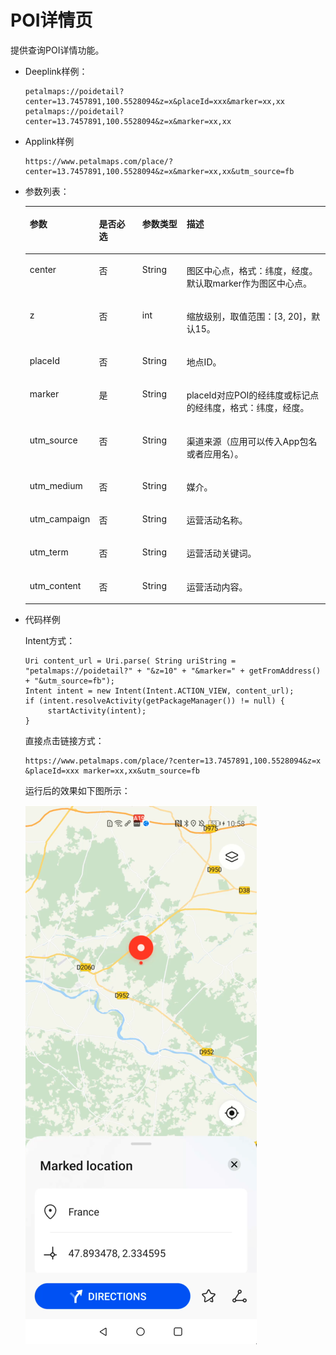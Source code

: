 # POI详情页<a name="ZH-CN_TOPIC_0000001145780989"></a>

提供查询POI详情功能。

-   Deeplink样例：

    ```
    petalmaps://poidetail?center=13.7457891,100.5528094&z=x&placeId=xxx&marker=xx,xx
    petalmaps://poidetail?center=13.7457891,100.5528094&z=x&marker=xx,xx
    ```


-   Applink样例

    ```
    https://www.petalmaps.com/place/?center=13.7457891,100.5528094&z=x&marker=xx,xx&utm_source=fb
    ```

-   参数列表：

    <a name="table1090724503720"></a>
    <table><thead align="left"><tr id="row1490734519378"><th class="cellrowborder" valign="top" width="20%" id="mcps1.1.5.1.1"><p id="p2090744523719"><a name="p2090744523719"></a><a name="p2090744523719"></a>参数</p>
    </th>
    <th class="cellrowborder" valign="top" width="15%" id="mcps1.1.5.1.2"><p id="p15907144593713"><a name="p15907144593713"></a><a name="p15907144593713"></a>是否必选</p>
    </th>
    <th class="cellrowborder" valign="top" width="15%" id="mcps1.1.5.1.3"><p id="p18907164553714"><a name="p18907164553714"></a><a name="p18907164553714"></a>参数类型</p>
    </th>
    <th class="cellrowborder" valign="top" width="50%" id="mcps1.1.5.1.4"><p id="p14907114553715"><a name="p14907114553715"></a><a name="p14907114553715"></a>描述</p>
    </th>
    </tr>
    </thead>
    <tbody><tr id="row139081145183718"><td class="cellrowborder" valign="top" width="20%" headers="mcps1.1.5.1.1 "><p id="p125mcpsimp"><a name="p125mcpsimp"></a><a name="p125mcpsimp"></a>center</p>
    </td>
    <td class="cellrowborder" valign="top" width="15%" headers="mcps1.1.5.1.2 "><p id="p1134241864114"><a name="p1134241864114"></a><a name="p1134241864114"></a>否</p>
    </td>
    <td class="cellrowborder" valign="top" width="15%" headers="mcps1.1.5.1.3 "><p id="p127mcpsimp"><a name="p127mcpsimp"></a><a name="p127mcpsimp"></a>String</p>
    </td>
    <td class="cellrowborder" valign="top" width="50%" headers="mcps1.1.5.1.4 "><p id="p17293175516553"><a name="p17293175516553"></a><a name="p17293175516553"></a>图区中心点，格式：纬度，经度。默认取marker作为图区中心点。</p>
    </td>
    </tr>
    <tr id="row152521016155515"><td class="cellrowborder" valign="top" width="20%" headers="mcps1.1.5.1.1 "><p id="p1253121610559"><a name="p1253121610559"></a><a name="p1253121610559"></a>z</p>
    </td>
    <td class="cellrowborder" valign="top" width="15%" headers="mcps1.1.5.1.2 "><p id="p1925321615553"><a name="p1925321615553"></a><a name="p1925321615553"></a>否</p>
    </td>
    <td class="cellrowborder" valign="top" width="15%" headers="mcps1.1.5.1.3 "><p id="p1253111618557"><a name="p1253111618557"></a><a name="p1253111618557"></a>int</p>
    </td>
    <td class="cellrowborder" valign="top" width="50%" headers="mcps1.1.5.1.4 "><p id="p23338189307"><a name="p23338189307"></a><a name="p23338189307"></a>缩放级别，取值范围：[3, 20]，默认15。</p>
    </td>
    </tr>
    <tr id="row2836418105512"><td class="cellrowborder" valign="top" width="20%" headers="mcps1.1.5.1.1 "><p id="p169603222015"><a name="p169603222015"></a><a name="p169603222015"></a>placeId</p>
    </td>
    <td class="cellrowborder" valign="top" width="15%" headers="mcps1.1.5.1.2 "><p id="p158376184552"><a name="p158376184552"></a><a name="p158376184552"></a>否</p>
    </td>
    <td class="cellrowborder" valign="top" width="15%" headers="mcps1.1.5.1.3 "><p id="p1183716180558"><a name="p1183716180558"></a><a name="p1183716180558"></a>String</p>
    </td>
    <td class="cellrowborder" valign="top" width="50%" headers="mcps1.1.5.1.4 "><p id="p7663439015"><a name="p7663439015"></a><a name="p7663439015"></a>地点ID。</p>
    </td>
    </tr>
    <tr id="row990101825818"><td class="cellrowborder" valign="top" width="20%" headers="mcps1.1.5.1.1 "><p id="p991018205810"><a name="p991018205810"></a><a name="p991018205810"></a>marker</p>
    </td>
    <td class="cellrowborder" valign="top" width="15%" headers="mcps1.1.5.1.2 "><p id="p09121818588"><a name="p09121818588"></a><a name="p09121818588"></a>是</p>
    </td>
    <td class="cellrowborder" valign="top" width="15%" headers="mcps1.1.5.1.3 "><p id="p129120182587"><a name="p129120182587"></a><a name="p129120182587"></a>String</p>
    </td>
    <td class="cellrowborder" valign="top" width="50%" headers="mcps1.1.5.1.4 "><p id="p533412181300"><a name="p533412181300"></a><a name="p533412181300"></a>placeId对应POI的经纬度或标记点的经纬度，格式：纬度，经度。</p>
    </td>
    </tr>
    <tr id="row1376010542261"><td class="cellrowborder" valign="top" width="20%" headers="mcps1.1.5.1.1 "><p id="p5416152215172"><a name="p5416152215172"></a><a name="p5416152215172"></a>utm_source</p>
    </td>
    <td class="cellrowborder" valign="top" width="15%" headers="mcps1.1.5.1.2 "><p id="p11416112217171"><a name="p11416112217171"></a><a name="p11416112217171"></a>否</p>
    </td>
    <td class="cellrowborder" valign="top" width="15%" headers="mcps1.1.5.1.3 "><p id="p174161322131710"><a name="p174161322131710"></a><a name="p174161322131710"></a>String</p>
    </td>
    <td class="cellrowborder" valign="top" width="50%" headers="mcps1.1.5.1.4 "><p id="p1884707181818"><a name="p1884707181818"></a><a name="p1884707181818"></a>渠道来源（应用可以传入App包名或者应用名）。</p>
    </td>
    </tr>
    <tr id="row5343153803819"><td class="cellrowborder" valign="top" width="20%" headers="mcps1.1.5.1.1 "><p id="p1079613193187"><a name="p1079613193187"></a><a name="p1079613193187"></a>utm_medium</p>
    </td>
    <td class="cellrowborder" valign="top" width="15%" headers="mcps1.1.5.1.2 "><p id="p295410466206"><a name="p295410466206"></a><a name="p295410466206"></a>否</p>
    </td>
    <td class="cellrowborder" valign="top" width="15%" headers="mcps1.1.5.1.3 "><p id="p87968195185"><a name="p87968195185"></a><a name="p87968195185"></a>String</p>
    </td>
    <td class="cellrowborder" valign="top" width="50%" headers="mcps1.1.5.1.4 "><p id="p179641917180"><a name="p179641917180"></a><a name="p179641917180"></a>媒介。</p>
    </td>
    </tr>
    <tr id="row8397164118382"><td class="cellrowborder" valign="top" width="20%" headers="mcps1.1.5.1.1 "><p id="p3790421101819"><a name="p3790421101819"></a><a name="p3790421101819"></a>utm_campaign</p>
    </td>
    <td class="cellrowborder" valign="top" width="15%" headers="mcps1.1.5.1.2 "><p id="p199621547172016"><a name="p199621547172016"></a><a name="p199621547172016"></a>否</p>
    </td>
    <td class="cellrowborder" valign="top" width="15%" headers="mcps1.1.5.1.3 "><p id="p12791021131813"><a name="p12791021131813"></a><a name="p12791021131813"></a>String</p>
    </td>
    <td class="cellrowborder" valign="top" width="50%" headers="mcps1.1.5.1.4 "><p id="p197917216189"><a name="p197917216189"></a><a name="p197917216189"></a>运营活动名称。</p>
    </td>
    </tr>
    <tr id="row1345113316395"><td class="cellrowborder" valign="top" width="20%" headers="mcps1.1.5.1.1 "><p id="p12143122415186"><a name="p12143122415186"></a><a name="p12143122415186"></a>utm_term</p>
    </td>
    <td class="cellrowborder" valign="top" width="15%" headers="mcps1.1.5.1.2 "><p id="p162581249122012"><a name="p162581249122012"></a><a name="p162581249122012"></a>否</p>
    </td>
    <td class="cellrowborder" valign="top" width="15%" headers="mcps1.1.5.1.3 "><p id="p171439243189"><a name="p171439243189"></a><a name="p171439243189"></a>String</p>
    </td>
    <td class="cellrowborder" valign="top" width="50%" headers="mcps1.1.5.1.4 "><p id="p214362491810"><a name="p214362491810"></a><a name="p214362491810"></a>运营活动关键词。</p>
    </td>
    </tr>
    <tr id="row780555883812"><td class="cellrowborder" valign="top" width="20%" headers="mcps1.1.5.1.1 "><p id="p923533412020"><a name="p923533412020"></a><a name="p923533412020"></a>utm_content</p>
    </td>
    <td class="cellrowborder" valign="top" width="15%" headers="mcps1.1.5.1.2 "><p id="p20306050102018"><a name="p20306050102018"></a><a name="p20306050102018"></a>否</p>
    </td>
    <td class="cellrowborder" valign="top" width="15%" headers="mcps1.1.5.1.3 "><p id="p13235123419206"><a name="p13235123419206"></a><a name="p13235123419206"></a>String</p>
    </td>
    <td class="cellrowborder" valign="top" width="50%" headers="mcps1.1.5.1.4 "><p id="p16235143419201"><a name="p16235143419201"></a><a name="p16235143419201"></a>运营活动内容。</p>
    </td>
    </tr>
    </tbody>
    </table>

-   代码样例

    Intent方式：

    ```
    Uri content_url = Uri.parse( String uriString = "petalmaps://poidetail?" + "&z=10" + "&marker=" + getFromAddress() + "&utm_source=fb"); 
    Intent intent = new Intent(Intent.ACTION_VIEW, content_url); 
    if (intent.resolveActivity(getPackageManager()) != null) {
         startActivity(intent); 
    }
    ```

    直接点击链接方式：

    ```
    https://www.petalmaps.com/place/?center=13.7457891,100.5528094&z=x &placeId=xxx marker=xx,xx&utm_source=fb
    ```

    运行后的效果如下图所示：

    ![](figures/poi.png)


